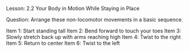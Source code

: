 Lesson: 2.2 Your Body in Motion While Staying in Place

Question: Arrange these non-locomotor movements in a basic sequence.

Item 1: Start standing tall
Item 2: Bend forward to touch your toes
Item 3: Slowly stretch back up with arms reaching high
Item 4: Twist to the right
Item 5: Return to center
Item 6: Twist to the left